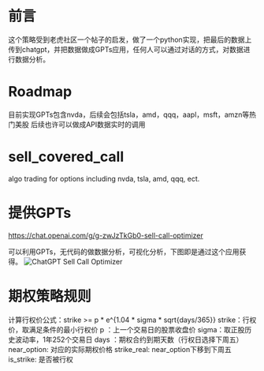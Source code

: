 # 前言
这个策略受到老虎社区一个帖子的启发，做了一个python实现，把最后的数据上传到chatgpt，并把数据做成GPTs应用，任何人可以通过对话的方式，对数据进行数据分析。

# Roadmap
目前实现GPTs包含nvda，后续会包括tsla，amd，qqq，aapl，msft，amzn等热门美股
后续也许可以做成API数据实时的调用

# sell_covered_call
algo trading for options including nvda, tsla, amd, qqq, ect.


# 提供GPTs
https://chat.openai.com/g/g-zwJzTkGb0-sell-call-optimizer

可以利用GPTs，无代码的做数据分析，可视化分析，下图即是通过这个应用获得。
![ChatGPT Sell Call Optimizer](https://github.com/wukong7788/sell_covered_call/assets/58027023/031534bf-0a9a-4b88-958e-b30fdf09537d)


# 期权策略规则
计算行权价公式：strike >= p * e^{1.04 * sigma * sqrt{days/365}}
strike：行权价，取满足条件的最小行权价
p       ：上一个交易日的股票收盘价
sigma：取正股历史波动率，1年252个交易日
days  ：期权合约到期天数（行权日选择下周五）
near_option: 对应的实际期权价格
strike_real: near_option下移到下周五
is_strike: 是否被行权


